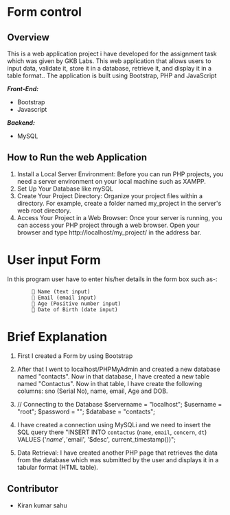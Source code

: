 # Form control 

## Overview
This is a web application project  i have developed for the assignment task which was given by GKB Labs. This web application that allows users to input data, validate it, store it in a database, retrieve it, and display it in a table format.. The application is built using Bootstrap, PHP and JavaScript 

***Front-End:*** 
  - Bootstrap
  - Javascript 
  
***Backend:***
  - MySQL

  ## How to Run the web Application
  1. Install a Local Server Environment: Before you can run PHP projects, you need a server environment on your local machine such as XAMPP.
  2. Set Up Your Database like mySQL
  3. Create Your Project Directory: Organize your project files within a directory. For example, create a folder named my_project in the server's web root directory.
  4. Access Your Project in a Web Browser: Once your server is running, you can access your PHP project through a web browser. Open your browser and type http://localhost/my_project/ in the address bar.

  # User input Form

  In this program user have to enter his/her details in the form box such as-:

             Name (text input)
             Email (email input)
             Age (Positive number input)
             Date of Birth (date input)


 # Brief Explanation

 1. First I created a Form by using Bootstrap

 2. After that I went to localhost/PHPMyAdmin and created a new database named "contacts". Now in that database, I have created a new table named "Contactus". Now in that table, I have create the following columns: sno (Serial No), name, email, Age and DOB.

 3. // Connecting to the Database
      $servername = "localhost";
      $username = "root";
      $password = "";
      $database = "contacts";

 4. I have created a connection using MySQLi and we need to insert the SQL query there
         "INSERT INTO `contactus` (`name`, `email`, `concern`, `dt`) VALUES ('$name', '$email', '$desc', current_timestamp())";

 5. Data Retrieval:
I have created another PHP page that retrieves the data from the database  which was submitted by the user and displays it in a tabular format (HTML table).

## Contributor
- Kiran kumar sahu